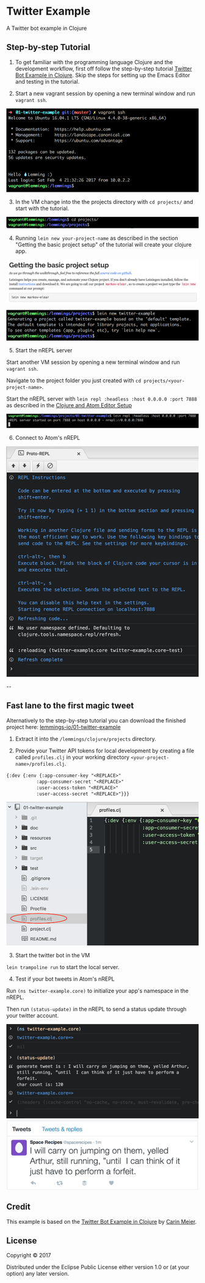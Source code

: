 # Twitter Example

A Twitter bot example in Clojure

## Step-by-step Tutorial

1. To get familiar with the programming language Clojure and the development workflow, first off follow the step-by-step tutorial [Twitter Bot Example in Clojure](http://howistart.org/posts/clojure/1). Skip the steps for setting up the Emacs Editor and testing in the tutorial.

2. Start a new vagrant session by opening a new terminal window and run `vagrant ssh`.

  ![vagrant ssh](doc/images/vagrant-ssh.png)

3. In the VM change into the the projects directory with `cd projects/` and start with the tutorial.

  ![cd projects](doc/images/cd-projects.png)

4. Running `lein new your-project-name` as described in the section "Getting the basic project setup" of the tutorial will create your clojure app.

  ![howistart getting started](doc/images/howistart-getting-started.png)

  ![lein new appname](doc/images/lein-new-appname.png)

5. Start the nREPL server

  Start another VM session by opening a new terminal window and run `vagrant ssh`.

  Navigate to the project folder you just created with `cd projects/<your-project-name>`.

  Start the nREPL server with `lein repl :headless :host 0.0.0.0 :port 7888` as described in the [Clojure and Atom Editor Setup](https://lemmings.io/clojure-and-atom-editor-setup-40f8f09237b4)

 ![run nREPL server](doc/images/nrepl-server.png)
 
6. Connect to Atom's nREPL

 ![nrepl-connection-successful](doc/images/nrepl-connection-successful.png)

--

## Fast lane to the first magic tweet

Alternatively to the step-by-step tutorial you can download the finished project here: [lemmings-io/01-twitter-example](https://github.com/lemmings-io/01-twitter-example/archive/master.zip)

1. Extract it into the `/lemmings/clojure/projects` directory.

2. Provide your Twitter API tokens for local development by creating a file called `profiles.clj` in your working directory `<your-project-name>/profiles.clj`.

  ```
  {:dev {:env {:app-consumer-key "<REPLACE>"
             :app-consumer-secret "<REPLACE>"
             :user-access-token "<REPLACE>"
             :user-access-secret "<REPLACE>"}}}
  ```
  ![profiles.clj](doc/images/profiles-clj.png)

3. Start the twitter bot in the VM

  `lein trampoline run` to start the local server.

4. Test if your bot tweets in Atom's nREPL

  Run `(ns twitter-example.core)` to initialize your app's namespace in the nREPL.
  
  Then run `(status-update)` in the nREPL to send a status update through your twitter account.
  
  ![tweet via repl](doc/images/tweet-via-repl.png)
  ![twitter tweet](doc/images/twitter-tweet.png)


## Credit

This example is based on the [Twitter Bot Example in Clojure](http://howistart.org/posts/clojure/1) by [Carin Meier](https://twitter.com/carinmeier).

## License

Copyright © 2017

Distributed under the Eclipse Public License either version 1.0 or (at
your option) any later version.
